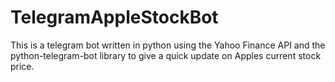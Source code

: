 # TelegramAppleStockBot
This is a telegram bot written in python using the Yahoo Finance API and the python-telegram-bot library to give a quick update on Apples current stock price.
